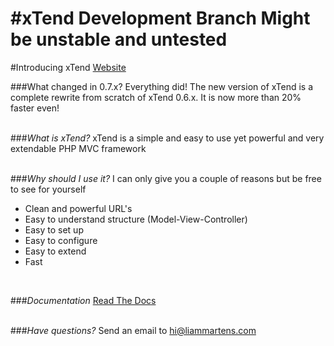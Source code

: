 #xTend Development Branch
Might be unstable and untested
=======
#Introducing xTend
[Website](http://xtend.liammartens.com)

###What changed in 0.7.x?
Everything did! The new version of xTend is a complete rewrite from scratch of xTend 0.6.x. It is now more than 20% faster even!  
<br>

###*What is xTend?*
xTend is a simple and easy to use yet powerful and very extendable PHP MVC framework  
<br>

###*Why should I use it?*
I can only give you a couple of reasons but be free to see for yourself
* Clean and powerful URL's
* Easy to understand structure (Model-View-Controller)
* Easy to set up
* Easy to configure
* Easy to extend
* Fast  
<br>

###*Documentation*
[Read The Docs](http://xtend.readthedocs.org/en/latest/)  
<br>

###*Have questions?*
Send an email to [hi@liammartens.com](mailto:hi@liammartens.com)  
